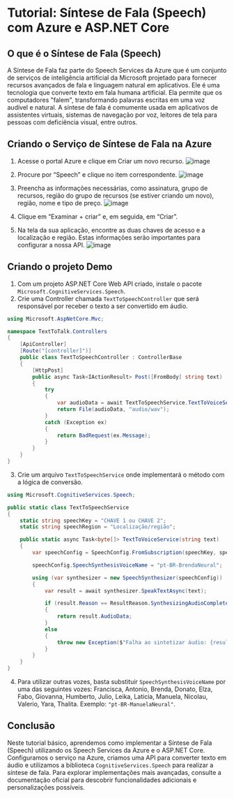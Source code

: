 # Tutorial: Síntese de Fala (Speech) com Azure e ASP.NET Core

## O que é o Síntese de Fala (Speech)
A Síntese de Fala faz parte do Speech Services da Azure que é um conjunto de serviços de inteligência artificial da Microsoft projetado para fornecer recursos avançados de fala e linguagem natural em aplicativos. Ele é uma tecnologia que converte texto em fala humana artificial. Ela permite que os computadores "falem", transformando palavras escritas em uma voz audível e natural. A síntese de fala é comumente usada em aplicativos de assistentes virtuais, sistemas de navegação por voz, leitores de tela para pessoas com deficiência visual, entre outros.

## Criando o Serviço de Síntese de Fala na Azure
1. Acesse o portal Azure e clique em Criar um novo recurso.
   ![image](https://github.com/abimaeldcm/TextToTalk/assets/119269116/3942bd69-b89b-4f8d-ad65-f930cda230fa)

3. Procure por “Speech” e clique no item correspondente.
   ![image](https://github.com/abimaeldcm/TextToTalk/assets/119269116/63b82f6e-25d2-4f0e-b220-ba60aed06792)

5. Preencha as informações necessárias, como assinatura, grupo de recursos, região do grupo de recursos (se estiver criando um novo), região, nome e tipo de preço.
   ![image](https://github.com/abimaeldcm/TextToTalk/assets/119269116/4390655e-5691-4338-8a73-b17dbb125a04)

7. Clique em “Examinar + criar” e, em seguida, em “Criar”.

8. Na tela da sua aplicação, encontre as duas chaves de acesso e a localização e região. Estas informações serão importantes para configurar a nossa API.
   ![image](https://github.com/abimaeldcm/TextToTalk/assets/119269116/a96b8044-bb3d-44b9-8c88-1a580e12934a)


## Criando o projeto Demo
1. Com um projeto ASP.NET Core Web API criado, instale o pacote `Microsoft.CognitiveServices.Speech`.
2. Crie uma Controller chamada `TextToSpeechController` que será responsável por receber o texto a ser convertido em áudio.

```csharp
using Microsoft.AspNetCore.Mvc;

namespace TextToTalk.Controllers
{
    [ApiController]
    [Route("[controller]")]
    public class TextToSpeechController : ControllerBase
    {
        [HttpPost]
        public async Task<IActionResult> Post([FromBody] string text)
        {
            try
            {
                var audioData = await TextToSpeechService.TextToVoiceService(text);
                return File(audioData, "audio/wav");
            }
            catch (Exception ex)
            {
                return BadRequest(ex.Message);
            }
        }
    }
}
```

3. Crie um arquivo `TextToSpeechService` onde implementará o método com a lógica de conversão.

```csharp
using Microsoft.CognitiveServices.Speech;

public static class TextToSpeechService
{
    static string speechKey = "CHAVE 1 ou CHAVE 2";
    static string speechRegion = "Localização/região";

    public static async Task<byte[]> TextToVoiceService(string text)
    {
        var speechConfig = SpeechConfig.FromSubscription(speechKey, speechRegion);

        speechConfig.SpeechSynthesisVoiceName = "pt-BR-BrendaNeural";

        using (var synthesizer = new SpeechSynthesizer(speechConfig))
        {
            var result = await synthesizer.SpeakTextAsync(text);

            if (result.Reason == ResultReason.SynthesizingAudioCompleted)
            {
                return result.AudioData;
            }
            else
            {
                throw new Exception($"Falha ao sintetizar áudio: {result.Reason}");
            }
        }        
    }
}
```

4. Para utilizar outras vozes, basta substituir `SpeechSynthesisVoiceName` por uma das seguintes vozes: Francisca, Antonio, Brenda, Donato, Elza, Fabo, Giovanna, Humberto, Julio, Leika, Laticia, Manuela, Nicolau, Valerio, Yara, Thalita. Exemplo: `"pt-BR-ManuelaNeural"`.

## Conclusão
Neste tutorial básico, aprendemos como implementar a Síntese de Fala (Speech) utilizando os Speech Services da Azure e o ASP.NET Core. Configuramos o serviço na Azure, criamos uma API para converter texto em áudio e utilizamos a biblioteca `CognitiveServices.Speech` para realizar a síntese de fala. Para explorar implementações mais avançadas, consulte a documentação oficial para descobrir funcionalidades adicionais e personalizações possíveis.
